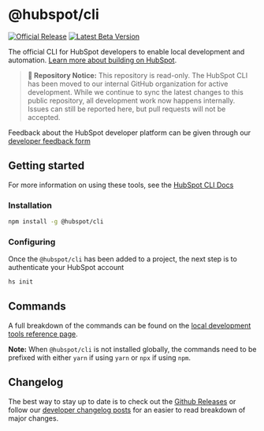 # @hubspot/cli

[![Official Release](https://img.shields.io/npm/v/@hubspot/cli/latest?label=Official%20Release)](https://www.npmjs.com/package/@hubspot/cli) [![Latest Beta Version](https://img.shields.io/npm/v/@hubspot/cli/next?label=Latest%20Beta%20Version)](https://www.npmjs.com/package/@hubspot/cli?activeTab=versions)

The official CLI for HubSpot developers to enable local development and automation. [Learn more about building on HubSpot](https://developers.hubspot.com).

> **📢 Repository Notice:** This repository is read-only. The HubSpot CLI has been moved to our internal GitHub organization for active development. While we continue to sync the latest changes to this public repository, all development work now happens internally. Issues can still be reported here, but pull requests will not be accepted.

Feedback about the HubSpot developer platform can be given through our [developer feedback form](https://developers.hubspot.com/feedback)

## Getting started

For more information on using these tools, see the [HubSpot CLI Docs](https://developers.hubspot.com/docs/developer-tooling/local-development/hubspot-cli/install-the-cli)

### Installation

```bash
npm install -g @hubspot/cli
```

### Configuring

Once the `@hubspot/cli` has been added to a project, the next step is to authenticate your HubSpot account

```bash
hs init
```

## Commands

A full breakdown of the commands can be found on the [local development tools reference page](https://developers.hubspot.com/docs/developer-tooling/local-development/hubspot-cli/reference).

**Note:** When `@hubspot/cli` is not installed globally, the commands need to be prefixed with either `yarn` if using `yarn` or `npx` if using `npm`.

## Changelog

The best way to stay up to date is to check out the [Github Releases](https://github.com/HubSpot/hubspot-cli/releases) or follow our [developer changelog posts](https://developers.hubspot.com/changelog) for an easier to read breakdown of major changes.
